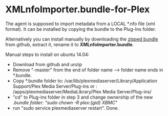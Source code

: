 XMLnfoImporter.bundle-for-Plex
=====================================
The agent is supposed to import metadata from a LOCAL *.nfo file (xml format).
It can be installed by copying the bundle to the Plug-Ins folder.

Alternatively you can install manually by downloading the [zipped bundle](https://github.com/dettwild/XMLnfoImporter.bundle/archive/master.zip) from github, extract it, rename it to **XMLnfoImporter.bundle**.

Manual steps to install on ubuntu 14.04:
- Download from github and unzip
- Remove "-master" from the end of folder name --> folder name ends in *.bundle.
- Copy *.bundle folder to:  /var/lib/plexmediaserver/Library/Application Support/Plex Media Server/Plug-ins   or :  /apps/plexmediaserver/MediaLibrary/Plex Media Server/Plug-ins/
- "cd" to Plug-ins folder in step 3 and change ownership of the new *.bundle folder: "sudo chown -R plex:{gid} XBMC*"
- run "sudo service plexmediaserver restart".
Done.

